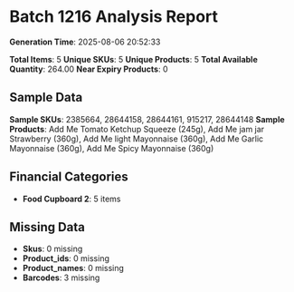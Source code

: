 # Batch 1216 Analysis Report

**Generation Time**: 2025-08-06 20:52:33

**Total Items**: 5
**Unique SKUs**: 5
**Unique Products**: 5
**Total Available Quantity**: 264.00
**Near Expiry Products**: 0

## Sample Data
**Sample SKUs**: 2385664, 28644158, 28644161, 915217, 28644148
**Sample Products**: Add Me Tomato Ketchup Squeeze (245g), Add Me jam jar Strawberry (360g), Add Me light Mayonnaise (360g), Add Me Garlic Mayonnaise (360g), Add Me Spicy Mayonnaise (360g)

## Financial Categories
- **Food Cupboard 2**: 5 items

## Missing Data
- **Skus**: 0 missing
- **Product_ids**: 0 missing
- **Product_names**: 0 missing
- **Barcodes**: 3 missing
